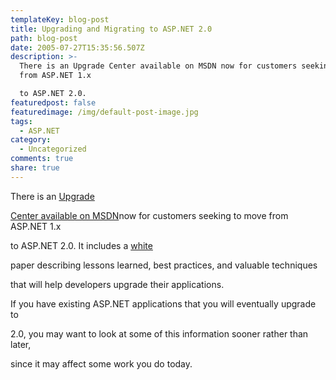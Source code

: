 ```yaml
---
templateKey: blog-post
title: Upgrading and Migrating to ASP.NET 2.0
path: blog-post
date: 2005-07-27T15:35:56.507Z
description: >-
  There is an Upgrade Center available on MSDN now for customers seeking to move
  from ASP.NET 1.x

  to ASP.NET 2.0.
featuredpost: false
featuredimage: /img/default-post-image.jpg
tags:
  - ASP.NET
category:
  - Uncategorized
comments: true
share: true
---
```

<!--StartFragment-->

There is an [Upgrade](http://msdn.microsoft.com/asp.net/migration/upgrade/default.aspx)

[Center available on MSDN](http://msdn.microsoft.com/asp.net/migration/upgrade/default.aspx)now for customers seeking to move from ASP.NET 1.x

to ASP.NET 2.0. It includes a [white](http://msdn.microsoft.com/asp.net/default.aspx?pull=/library/en-us/dnaspp/html/upgradingaspnet.asp)

paper describing lessons learned, best practices, and valuable techniques

[](http://msdn.microsoft.com/asp.net/default.aspx?pull=/library/en-us/dnaspp/html/upgradingaspnet.asp)that will help developers upgrade their applications.

If you have existing ASP.NET applications that you will eventually upgrade to

2.0, you may want to look at some of this information sooner rather than later,

since it may affect some work you do today.

<!--EndFragment-->